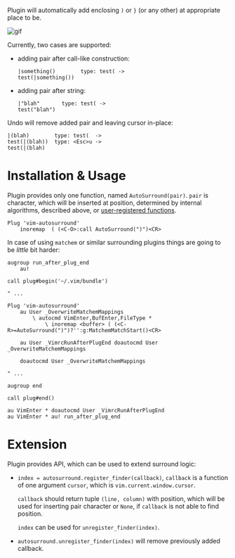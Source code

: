 Plugin will automatically add enclosing `)` or `}` (or any other) at appropriate place to be.

![gif](https://cloud.githubusercontent.com/assets/674812/10417889/f530e936-703a-11e5-8f77-2b7f6fe23191.gif)

Currently, two cases are supported:

* adding pair after call-like construction:
  ```
  |something()        type: test( ->
  test(|something())
  ```

* adding pair after string:
  ```
  |"blah"       type: test( ->
  test("blah")
  ```

Undo will remove added pair and leaving cursor in-place:

```
|(blah)        type: test(  ->
test(|(blah))  type: <Esc>u ->
test(|(blah)
```

# Installation & Usage

Plugin provides only one function, named `AutoSurround(pair)`. `pair` is
character, which will be inserted at position, determined by internal
algorithms, described above, or [user-registered functions](#extension).

```viml
Plug 'vim-autosurround'
    inoremap  ( (<C-O>:call AutoSurround(")")<CR>
```

In case of using `matchem` or similar surrounding plugins things are going to
be *little* bit harder:

```viml
augroup run_after_plug_end
    au!

call plug#begin('~/.vim/bundle')

" ...

Plug 'vim-autosurround'
    au User _OverwriteMatchemMappings
        \ autocmd VimEnter,BufEnter,FileType *
            \ inoremap <buffer> ( (<C-R>=AutoSurround(")")?'':g:MatchemMatchStart()<CR>

    au User _VimrcRunAfterPlugEnd doautocmd User _OverwriteMatchemMappings

    doautocmd User _OverwriteMatchemMappings

" ...

augroup end

call plug#end()

au VimEnter * doautocmd User _VimrcRunAfterPlugEnd
au VimEnter * au! run_after_plug_end
```

# Extension

Plugin provides API, which can be used to extend surround logic:

* `index = autosurround.register_finder(callback)`, `callback` is a function
  of one argument `cursor`, which is `vim.current.window.cursor`.

  `callback` should return tuple `(line, column)` with position, which will be
  used for inserting pair character or `None`, if `callback` is not able to
  find position.

  `index` can be used for `unregister_finder(index)`.

* `autosurround.unregister_finder(index)` will remove previously added
  callback.
